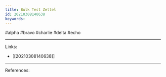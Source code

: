 ```yaml
---
title: Bulk Test Zettel
id: 20210308140638
keywords:
---
```

#alpha #bravo #charlie #delta #echo

---
Links:

- [[20210308140638]]

---
References:
